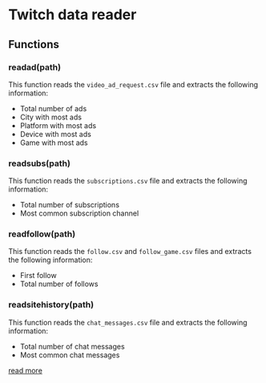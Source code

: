 # Twitch data reader

## Functions

### readad(path)
This function reads the `video_ad_request.csv` file and extracts the following information:
- Total number of ads
- City with most ads
- Platform with most ads
- Device with most ads
- Game with most ads

### readsubs(path)
This function reads the `subscriptions.csv` file and extracts the following information:
- Total number of subscriptions
- Most common subscription channel

### readfollow(path)
This function reads the `follow.csv` and `follow_game.csv` files and extracts the following information:
- First follow
- Total number of follows

### readsitehistory(path)
This function reads the `chat_messages.csv` file and extracts the following information:
- Total number of chat messages
- Most common chat messages

[read more](https://spblue.tech/content/posts/twitchdata.html)
